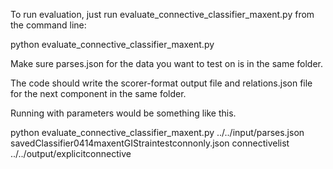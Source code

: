 To run evaluation, just run evaluate_connective_classifier_maxent.py from the command line:

python  evaluate_connective_classifier_maxent.py 

Make sure parses.json for the data you want to test on is in the same folder.

The code should write the scorer-format output file and relations.json file for the next component in the same folder. 


Running with parameters would be something like this.

python evaluate_connective_classifier_maxent.py ../../input/parses.json savedClassifier0414maxentGIStraintestconnonly.json connectivelist ../../output/explicitconnective


